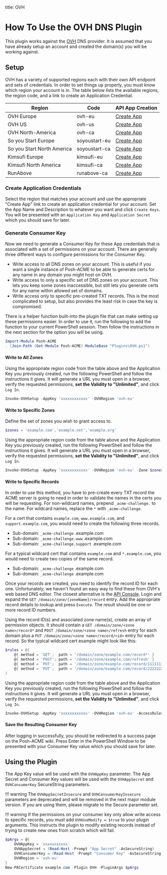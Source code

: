 title: OVH

# How To Use the OVH DNS Plugin

This plugin works against the [OVH](https://www.ovh.com) DNS provider. It is assumed that you have already setup an account and created the domain(s) you will be working against.

## Setup

OVH has a variety of supported regions each with their own API endpoint and sets of credentials. In order to set things up properly, you must know which region your account is in. The table below lists the available regions, the region code, and a link to create an Application Credential.

Region | Code | API App Creation
--- | --- | ---
OVH Europe | ovh-eu | [Create App](https://eu.api.ovh.com/createApp/)
OVH US | ovh-us | [Create App](https://api.us.ovhcloud.com/createApp/)
OVH North-America | ovh-ca | [Create App](https://ca.api.ovh.com/createApp/)
So you Start Europe | soyoustart-eu | [Create App](https://eu.api.soyoustart.com/createApp/)
So you Start North America | soyoustart-ca | [Create App](https://ca.api.soyoustart.com/createApp/)
Kimsufi Europe | kimsufi-eu | [Create App](https://eu.api.kimsufi.com/createApp/)
Kimsufi North America | kimsufi-ca | [Create App](https://ca.api.kimsufi.com/createApp/)
RunAbove | runabove-ca | [Create App](https://api.runabove.com/createApp/)

### Create Application Credentials

Select the region that matches your account and use the appropriate "Create App" link to create an application credential for your account. Set the App Name and Description to whatever you want and click `Create Keys`. You will be presented with an `Application Key` and `Application Secret` which you should save for later.

### Generate Consumer Key

Now we need to generate a Consumer Key for these App credentials that is associated with a set of permissions on your account. There are generally three different ways to configure permissions for the Consumer Key. 

- Write access to all DNS zones on your account. This is useful if you want a single instance of Posh-ACME to be able to generate certs for any name in any domain you might host on OVH.
- Write access to only a specific set of DNS zones on your account. This lets you keep some zones inaccessible, but still lets you generate certs for any name within allowed set of domains.
- Write access only to specific pre-created TXT records. This is the most complicated to setup, but also provides the least risk in case the key is compromised.

There is a helper function built-into the plugin file that can make setting up these permissions easier. In order to use it, run the following to add the function to your current PowerShell session. Then follow the instructions in the next section for the option you will be using.

```powershell
Import-Module Posh-ACME
. (Join-Path (Get-Module Posh-ACME).ModuleBase "Plugins\OVH.ps1")
```

#### Write to All Zones

Using the appropriate region code from the table above and the Application Key you previously created, run the following PowerShell and follow the instructions it gives. It will generate a URL you must open in a browser, verify the requested permissions, **set the Validity to "Unlimited"**, and click `Log In`.

```powershell
Invoke-OVHSetup -AppKey 'xxxxxxxxxxxx' -OVHRegion 'ovh-eu'
```

#### Write to Specific Zones

Define the set of zones you wish to grant access to.

```powershell
$zones = 'example.com','example.net','example.org'
```

Using the appropriate region code from the table above and the Application Key you previously created, run the following PowerShell and follow the instructions it gives. It will generate a URL you must open in a browser, verify the requested permissions, **set the Validity to "Unlimited"**, and click `Log In`.

```powershell
Invoke-OVHSetup -AppKey 'xxxxxxxxxxxx' -OVHRegion 'ovh-eu' -Zone $zones
```

#### Write to Specific Records

In order to use this method, you have to pre-create every TXT record the ACME server is going to need in order to validate the names in the certs you will be requesting. For non-wildcard names, prepend `_acme-challenge.` to the name. For wildcard names, replace the `*` with `_acme-challenge`.

For a cert that contains `example.com`, `www.example.com`, and `support.example.com`, you would need to create the following three records.

- Sub-domain: `_acme-challenge` .example.com
- Sub-domain: `_acme-challenge.www` .example.com
- Sub-domain: `_acme-challenge.support` .example.com

For a typical wildcard cert that contains `example.com` and `*.example.com`, you would need to create two copies of the same record.

- Sub-domain: `_acme-challenge` .example.com
- Sub-domain: `_acme-challenge` .example.com

Once your records are created, you need to identify the record ID for each one. Unfortunately, we haven't found an easy way to find these from OVH's web based DNS editor. The closest alternative is the [API Console](https://api.ovh.com/console/). Login and expand the `GET /domain/zone/{zoneName}/record` entry. Add the appropriate record details to lookup and press `Execute`. The result should be one or more record ID numbers.

Using the record ID(s) and associated zone name(s), create an array of permission objects. It should contain a `GET /domain/zone/<zone name>/record*` and `POST /domain/zone/<zone name>/refresh` entry for each domain plus a `PUT /domain/zone/<zone name>/record/<id>` entry for each record. So the typical wildcard cert example might look like this:

```powershell
$rules = @(
    @{ method = 'GET';  path = '/domain/zone/example.com/record*' }
    @{ method = 'POST'; path = '/domain/zone/example.com/refresh' }
    @{ method = 'PUT';  path = '/domain/zone/example.com/record/1111111111' }
    @{ method = 'PUT';  path = '/domain/zone/example.com/record/2222222222' }
)
```

Using the appropriate region code from the table above and the Application Key you previously created, run the following PowerShell and follow the instructions it gives. It will generate a URL you must open in a browser, verify the requested permissions, **set the Validity to "Unlimited"**, and click `Log In`.

```powershell
Invoke-OVHSetup -AppKey 'xxxxxxxxxxxx' -OVHRegion 'ovh-eu' -AccessRules $rules
```

#### Save the Resulting Consumer Key

After logging in successfully, you should be redirected to a success page on the Posh-ACME wiki. Press Enter in the PowerShell Window to be presented with your Consumer Key value which you should save for later.


## Using the Plugin

The App Key value will be used with the `OVHAppKey` parameter. The App Secret and Consumer Key values will be used with the `OVHAppSecret` and `OVHConsumerKey` SecureString parameters.

!!! warning
    The `OVHAppSecretInsecure` and `OVHConsumerKeyInsecure` parameters are deprecated and will be removed in the next major module version. If you are using them, please migrate to the Secure parameter set.

!!! warning
    If the permissions on your consumer key only allow write access to specific records, you must add `OVHUseModify = $true` to your plugin arguments. This instructs the plugin to modify existing records instead of trying to create new ones from scratch which will fail.

```powershell
$pArgs = @{
    OVHAppKey = 'xxxxxxxxxxx'
    OVHAppSecret = (Read-Host -Prompt "App Secret" -AsSecureString)
    OVHConsumerKey = (Read-Host -Prompt "Consumer Key" -AsSecureString)
    OVHRegion = 'ovh-eu'
}
New-PACertificate example.com -Plugin OVH -PluginArgs $pArgs
```
